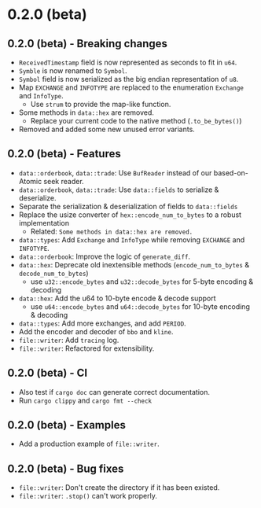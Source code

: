# 0.2.0 (beta)

## 0.2.0 (beta) - Breaking changes

- `ReceivedTimestamp` field is now represented as seconds to fit in `u64`.
- `Symble` is now renamed to `Symbol`.
- `Symbol` field is now serialized as the big endian representation of `u8`.
- Map `EXCHANGE` and `INFOTYPE` are replaced to the enumeration `Exchange` and `InfoType`.
  - Use `strum` to provide the map-like function.
- Some methods in `data::hex` are removed.
  - Replace your current code to the native method (`.to_be_bytes()`)
- Removed and added some new unused error variants.

## 0.2.0 (beta) - Features

- `data::orderbook`, `data::trade`: Use `BufReader` instead of our based-on-Atomic seek reader.
- `data::orderbook`, `data::trade`: Use `data::fields` to serialize & deserialize.
- Separate the serialization & deserialization of fields to `data::fields`
- Replace the usize converter of `hex::encode_num_to_bytes` to a robust implementation
  - Related: `Some methods in data::hex are removed.`
- `data::types`: Add `Exchange` and `InfoType` while removing `EXCHANGE` and `INFOTYPE`.
- `data::orderbook`: Improve the logic of `generate_diff`.
- `data::hex`: Deprecate old inextensible methods (`encode_num_to_bytes` & `decode_num_to_bytes`)
  - use `u32::encode_bytes` and `u32::decode_bytes` for 5-byte encoding & decoding
- `data::hex`: Add the u64 to 10-byte encode & decode support
  - use `u64::encode_bytes` and `u64::decode_bytes` for 10-byte encoding & decoding
- `data::types`: Add more exchanges, and add `PERIOD`.
- Add the encoder and decoder of `bbo` and `kline`.
- `file::writer`: Add `tracing` log.
- `file::writer`: Refactored for extensibility.

## 0.2.0 (beta) - CI

- Also test if `cargo doc` can generate correct documentation.
- Run `cargo clippy` and `cargo fmt --check`

## 0.2.0 (beta) - Examples

- Add a production example of `file::writer`.

## 0.2.0 (beta) - Bug fixes

- `file::writer`: Don't create the directory if it has been existed.
- `file::writer`: `.stop()` can't work properly.
